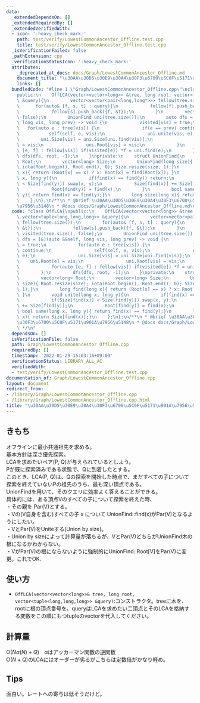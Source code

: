 ```yaml
---
data:
  _extendedDependsOn: []
  _extendedRequiredBy: []
  _extendedVerifiedWith:
  - icon: ':heavy_check_mark:'
    path: test/verify/LowestCommonAncestor_Offline.test.cpp
    title: test/verify/LowestCommonAncestor_Offline.test.cpp
  _isVerificationFailed: false
  _pathExtension: cpp
  _verificationStatusIcon: ':heavy_check_mark:'
  attributes:
    _deprecated_at_docs: docs/Graph/LowestCommonAncestor_Offline.md
    document_title: "\u30AA\u30D5\u30E9\u30A4\u30F3\u6700\u5C0F\u5171\u901A\u7956\u5148"
    links: []
  bundledCode: "#line 1 \"Graph/LowestCommonAncestor_Offline.cpp\"\nclass OffLCA{\n\
    public:\n    OffLCA(vector<vector<long>> &tree, long root, vector<tuple<long,long,long>>\
    \ &query){\n        vector<vector<pair<long,long*>>> fellow(tree.size());\n  \
    \      for(auto& [f, s, t] : query){\n            fellow[f].push_back({s, &t});\n\
    \            fellow[s].push_back({f, &t});\n        }\n        vector<bool> visited(tree.size(),\
    \ false);\n        UnionFind uni(tree.size());\n        auto dfs = [&](auto &&self,\
    \ long vis, long prev) -> void {\n            visited[vis] = true;\n         \
    \   for(auto e : tree[vis]) {\n                if(e == prev) continue;\n     \
    \           self(self, e, vis);\n                uni.unite(vis, e);\n        \
    \        uni.Size[vis] = uni.Size[uni.find(vis)];\n                uni.Root[e]\
    \ = vis;\n                uni.Root[vis] = vis;\n            }\n            for(auto\
    \ [e, f] : fellow[vis]) if(visited[e]) *f = uni.find(e);\n        };\n       \
    \ dfs(dfs, root, -1);\n    }\nprivate:\n    struct UnionFind{\n        vector<long>\
    \ Root;\n        vector<long> Size;\n        UnionFind(long size){ Root.resize(size);\
    \ iota(Root.begin(), Root.end(), 0); Size.resize(size, 1);}\n        long find(long\
    \ x){ return (Root[x] == x) ? x: Root[x] = find(Root[x]); }\n        void unite(long\
    \ x, long y){\n            if(find(x) == find(y)) return;\n            if(Size[find(x)]\
    \ < Size[find(y)]) swap(x, y);\n            Size[find(x)] += Size[find(y)];\n\
    \            Root[find(y)] = find(x);\n        }\n        bool same(long x, long\
    \ y){ return find(x) == find(y);}\n        long size(long x){ return Size[find(x)];}\n\
    \    };\n};\n/**\n * @brief \u30AA\u30D5\u30E9\u30A4\u30F3\u6700\u5C0F\u5171\u901A\
    \u7956\u5148\n * @docs docs/Graph/LowestCommonAncestor_Offline.md\n */\n"
  code: "class OffLCA{\npublic:\n    OffLCA(vector<vector<long>> &tree, long root,\
    \ vector<tuple<long,long,long>> &query){\n        vector<vector<pair<long,long*>>>\
    \ fellow(tree.size());\n        for(auto& [f, s, t] : query){\n            fellow[f].push_back({s,\
    \ &t});\n            fellow[s].push_back({f, &t});\n        }\n        vector<bool>\
    \ visited(tree.size(), false);\n        UnionFind uni(tree.size());\n        auto\
    \ dfs = [&](auto &&self, long vis, long prev) -> void {\n            visited[vis]\
    \ = true;\n            for(auto e : tree[vis]) {\n                if(e == prev)\
    \ continue;\n                self(self, e, vis);\n                uni.unite(vis,\
    \ e);\n                uni.Size[vis] = uni.Size[uni.find(vis)];\n            \
    \    uni.Root[e] = vis;\n                uni.Root[vis] = vis;\n            }\n\
    \            for(auto [e, f] : fellow[vis]) if(visited[e]) *f = uni.find(e);\n\
    \        };\n        dfs(dfs, root, -1);\n    }\nprivate:\n    struct UnionFind{\n\
    \        vector<long> Root;\n        vector<long> Size;\n        UnionFind(long\
    \ size){ Root.resize(size); iota(Root.begin(), Root.end(), 0); Size.resize(size,\
    \ 1);}\n        long find(long x){ return (Root[x] == x) ? x: Root[x] = find(Root[x]);\
    \ }\n        void unite(long x, long y){\n            if(find(x) == find(y)) return;\n\
    \            if(Size[find(x)] < Size[find(y)]) swap(x, y);\n            Size[find(x)]\
    \ += Size[find(y)];\n            Root[find(y)] = find(x);\n        }\n       \
    \ bool same(long x, long y){ return find(x) == find(y);}\n        long size(long\
    \ x){ return Size[find(x)];}\n    };\n};\n/**\n * @brief \u30AA\u30D5\u30E9\u30A4\
    \u30F3\u6700\u5C0F\u5171\u901A\u7956\u5148\n * @docs docs/Graph/LowestCommonAncestor_Offline.md\n\
    \ */\n"
  dependsOn: []
  isVerificationFile: false
  path: Graph/LowestCommonAncestor_Offline.cpp
  requiredBy: []
  timestamp: '2022-01-29 15:03:16+09:00'
  verificationStatus: LIBRARY_ALL_AC
  verifiedWith:
  - test/verify/LowestCommonAncestor_Offline.test.cpp
documentation_of: Graph/LowestCommonAncestor_Offline.cpp
layout: document
redirect_from:
- /library/Graph/LowestCommonAncestor_Offline.cpp
- /library/Graph/LowestCommonAncestor_Offline.cpp.html
title: "\u30AA\u30D5\u30E9\u30A4\u30F3\u6700\u5C0F\u5171\u901A\u7956\u5148"
---
```

## きもち

オフラインに最小共通祖先を求める。  
基本方針は深さ優先探索。  
LCAを求めたいペア(P, Q)が与えられているとしよう。  
Pが既に探索済みである状態で、Qに到着したとする。  
このとき、LCA(P, Q)は、Qの探索を開始した時点で、まだすべての子について探索を終えていないPの祖先のうち、最も深い頂点である。  
UnionFindを用いて、そのクエリに効率よく答えることができる。  
具体的には、ある頂点Vのすべての子について探索を終えた時、  
・その親を Par(V)とする。  
・Vの(V自身を含む)すべての子 x について UnionFind::find(x)がPar(V)となるようにしたい。  
・VとPar(V)をUniteする(Union by size)。  
・Union by sizeによって計算量が落ちるが、VとPar(V)どちらがUnionFind木の根になるかわからない。  
・VがPar(V)の根にならないように強制的にUnionFind::Root[V]をPar(V)に変更。これでOK.  


## 使い方  
- `OffLCA(vector<vector<long>>& tree, long root, vector<tuple<long,long,long>> &query)`:コンストラクタ。treeに木を、rootに根の頂点番号を、queryはLCAを求めたい二頂点とそのLCAを格納する変数をこの順にもつtupleのvectorを代入してください。  

## 計算量

$\mathrm{O}(Nα(N) + Q)$　$α$はアッカーマン関数の逆関数  
$\mathrm{O}(N + Q)$のLCAにはオーダーが劣るがこちらは定数倍がかなり軽め。  

## Tips

面白い。レートへの寄与は低そうだけど。  
